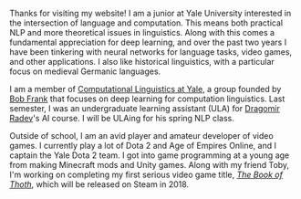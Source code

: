 Thanks for visiting my website! I am a junior at Yale University interested in the intersection of language and computation. This means both practical NLP and more theoretical issues in linguistics. Along with this comes a fundamental appreciation for deep learning, and over the past two years I have been tinkering with neural networks for language tasks, video games, and other applications. I also like historical linguistics, with a particular focus on medieval Germanic languages.

I am a member of [Computational Linguistics at Yale](http://clay.yale.edu/), a group founded by [Bob Frank](http://ling.yale.edu/people/robert-frank) that focuses on deep learning for computation linguistics. Last semester, I was an undergraduate learning assistant (ULA) for [Dragomir Radev](http://www.cs.yale.edu/homes/radev/)'s AI course. I will be ULAing for his spring NLP class.

Outside of school, I am an avid player and amateur developer of video games. I currently play a lot of Dota 2 and Age of Empires Online, and I captain the Yale Dota 2 team. I got into game programming at a young age from making Minecraft mods and Unity games. Along with my friend Toby, I'm working on completing my first serious video game title, [*The Book of Thoth*](http://snorridev.github.io/thoth/), which will be released on Steam in 2018.
